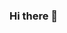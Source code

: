 ### Hi there 👋

<!--
HELLO!
I'm Coderz75
Despite the plural z, I am one person
I go by the pronouns: He/Him
I currently know Html (my main), scratch, python, css, javascript (my first programming language), java - in the order of how much I know about them
I'm on replit, scrath, and discord!
Replit Acounts:
  https://replit.com/@nsyed_nha/ - main
  https://replit.com/@nuaymsyed - alternate
  https://replit.com/@nuaymsyed1 - school
Scratch: https://scratch.mit.edu/users/cwknuaym16920/
Discord: Nuaym #5039
Email: scienceboy75@gmail.com

Great! That's all folks
